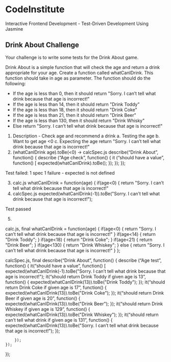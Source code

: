 # CodeInstitute

Interactive Frontend Development - Test-Driven Development Using Jasmine

## Drink About Challenge


Your challenge is to write some tests for the Drink About game.

Drink About is a simple function that will check the age and return a drink appropriate for your age. Create a function called whatCanIDrink. This function should take in age as parameter. The function should do the following:

-   If the age is less than 0, then it should return "Sorry. I can’t tell what drink because that age is incorrect!"
-   If the age is less than 14, then it should return "Drink Toddy"
-   If the age is less than 18, then it should return "Drink Coke"
-   If the age is less than 21, then it should return "Drink Beer"
-   If the age is less than 130, then it should return "Drink Whisky"
-   Else return "Sorry. I can’t tell what drink because that age is incorrect!"

1.  Description - Check age and recommend a drink
        a. Testing the age
        b. Want to get age  <0
        c. Expecting the age return "Sorry. I can’t tell what drink because that        age is incorrect!"
2.  (whatCanIDrink age).toBe(<0) -> calcSpec.js
describe(“Drink About”, function() {
	describe (“Age check”, function() {
		it (“should have a value”, function() [
			expected(whatCanIDrink).toBe();
		});
	});
});
 
Test failed: 1 spec 1 failure - expected is not defined

3.	calc.js
whatCanIDrink = function(age) {
		if(age<0) {
		return  "Sorry. I can’t tell what drink because that age is incorrect!"
4.	calcSpec.js
	expected(whatCanIDrink(-1)).toBe("Sorry. I can’t tell what drink because that age is incorrect!");
 
Test passed
 
5.	
calc.js, final
whatCanIDrink = function(age) {
	if(age<0) {
	return  "Sorry. I can’t tell what drink because that age is incorrect!"
	}
if(age<14) {
		return  "Drink Toddy";
	}
if(age<18) {
		return  "Drink Coke";
	}
if(age<21) {
		return  "Drink Beer";
	}
if(age<130) {
		return  "Drink Whiskey";
	} else {
		return  "Sorry. I can’t tell what drink because that age is incorrect!"
}
};
 
 
calcSpec.js, final
describe(“Drink About”, function() {
describe (“Age test”, function() {
	it(“should have a value”, function() [
		expected(whatCanIDrink(-1).toBe("Sorry. I can’t tell what drink because that age is incorrect!");
	it(“should return Drink Toddy if given age is 13”, function() {
			expected(whatCanIDrink(13)).toBe("Drink Toddy");
		});
it(“should return Drink Coke if given age is 17”, function() {
			expected(whatCanIDrink(13)).toBe("Drink Coke");
		});
it(“should return Drink Beer if given age is 20”, function() {
			expected(whatCanIDrink(13)).toBe("Drink Beer");
		});
it(“should return Drink Whiskey if given age is 129”, function() {
			expected(whatCanIDrink(13)).toBe("Drink Whiskey");
		});
it(“should return can’t tell what drink if given age is 131”, function() {
			expected(whatCanIDrink(13)).toBe("Sorry. I can’t tell what drink because that age is incorrect!");
		});
	
		});
	});
});
